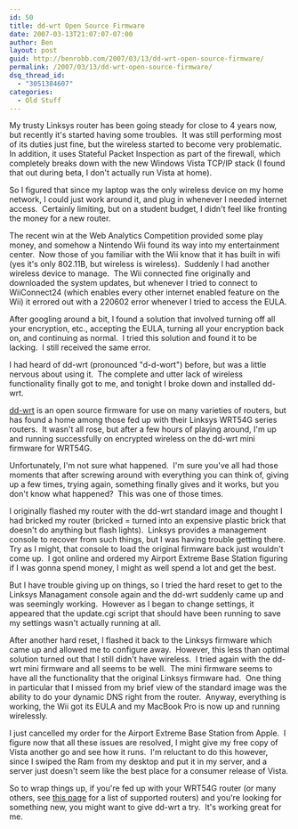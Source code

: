 ```yaml
---
id: 50
title: dd-wrt Open Source Firmware
date: 2007-03-13T21:07:07-07:00
author: Ben
layout: post
guid: http://benrobb.com/2007/03/13/dd-wrt-open-source-firmware/
permalink: /2007/03/13/dd-wrt-open-source-firmware/
dsq_thread_id:
  - "3051384607"
categories:
  - Old Stuff
---
```

My trusty Linksys router has been going steady for close to 4 years now, but recently it's started having some troubles.  It was still performing most of its duties just fine, but the wireless started to become very problematic.  In addition, it uses Stateful Packet Inspection as part of the firewall, which completely breaks down with the new Windows Vista TCP/IP stack (I found that out during beta, I don't actually run Vista at home).

So I figured that since my laptop was the only wireless device on my home network, I could just work around it, and plug in whenever I needed internet access.  Certainly limiting, but on a student budget, I didn't feel like fronting the money for a new router.

The recent win at the Web Analytics Competition provided some play money, and somehow a Nintendo Wii found its way into my entertainment center.  Now those of you familiar with the Wii know that it has built in wifi (yes it's only 802.11B, but wireless is wireless).  Suddenly I had another wireless device to manage.  The Wii connected fine originally and downloaded the system updates, but whenever I tried to connect to WiiConnect24 (which enables every other internet enabled feature on the Wii) it errored out with a 220602 error whenever I tried to access the EULA.

After googling around a bit, I found a solution that involved turning off all your encryption, etc., accepting the EULA, turning all your encryption back on, and continuing as normal.  I tried this solution and found it to be lacking.  I still received the same error.

I had heard of dd-wrt (pronounced "d-d-wort") before, but was a little nervous about using it.  The complete and utter lack of wireless functionality finally got to me, and tonight I broke down and installed dd-wrt.

<a href="http://www.dd-wrt.com/dd-wrtv2/ddwrt.php" title="ww-drt">dd-wrt</a> is an open source firmware for use on many varieties of routers, but has found a home among those fed up with their Linksys WRT54G series routers.  It wasn't all rose, but after a few hours of playing around, I'm up and running successfully on encrypted wireless on the dd-wrt mini firmware for WRT54G.

Unfortunately, I'm not sure what happened.  I'm sure you've all had those moments that after screwing around with everything you can think of, giving up a few times, trying again, something finally gives and it works, but you don't know what happened?  This was one of those times.

I originally flashed my router with the dd-wrt standard image and thought I had bricked my router (bricked = turned into an expensive plastic brick that doesn't do anything but flash lights).  Linksys provides a management console to recover from such things, but I was having trouble getting there.  Try as I might, that console to load the original firmware back just wouldn't come up.  I got online and ordered my Airport Extreme Base Station figuring if I was gonna spend money, I might as well spend a lot and get the best.

But I have trouble giving up on things, so I tried the hard reset to get to the Linksys Managament console again and the dd-wrt suddenly came up and was seemingly working.  However as I began to change settings, it appeared that the update.cgi script that should have been running to save my settings wasn't actually running at all.

After another hard reset, I flashed it back to the Linksys firmware which came up and allowed me to configure away.  However, this less than optimal solution turned out that I still didn't have wireless.  I tried again with the dd-wrt mini firmware and all seems to be well.  The mini firmware seems to have all the functionality that the original Linksys firmware had.  One thing in particular that I missed from my brief view of the standard image was the ability to do your dynamic DNS right from the router.  Anyway, everything is working, the Wii got its EULA and my MacBook Pro is now up and running wirelessly.

I just cancelled my order for the Airport Extreme Base Station from Apple.  I figure now that all these issues are resolved, I might give my free copy of Vista another go and see how it runs.  I'm reluctant to do this however, since I swiped the Ram from my desktop and put it in my server, and a server just doesn't seem like the best place for a consumer release of Vista.

So to wrap things up, if you're fed up with your WRT54G router (or many others, see <a href="http://www.dd-wrt.com/wiki/index.php/Supported_Devices" title="dd-wrt supported devices">this page</a> for a list of supported routers) and you're looking for something new, you might want to give dd-wrt a try.  It's working great for me.